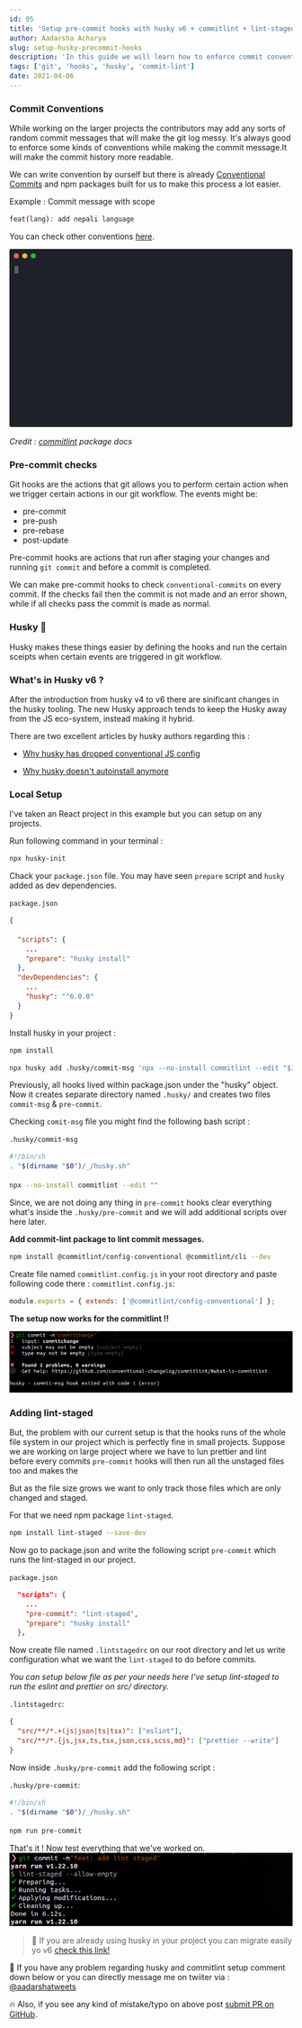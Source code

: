 ```yaml
---
id: 05
title: 'Setup pre-commit hooks with husky v6 + commitlint + lint-staged'
author: Aadarsha Acharya
slug: setup-husky-precommit-hooks
description: 'In this guide we will learn how to enforce commit conventions in your project running pre-commit checks.'
tags: ['git', 'hooks', 'husky', 'commit-lint']
date: 2021-04-06
---
```


### Commit Conventions

While working on the larger projects the contributors may add any sorts of random commit messages that will make the git log messy. It's always good to enforce some kinds of conventions while making the commit message.It will make the commit history more readable.

We can write convention by ourself but there is already [Conventional Commits](https://www.conventionalcommits.org/en/v1.0.0/) and npm packages built for us to make this process a lot easier.

Example :
Commit message with scope

```bash
feat(lang): add nepali language
```

You can check other conventions [here](https://www.conventionalcommits.org/en/v1.0.0/).

<p align="center">
  <img width="600" src="commitlint.svg" alt="commitlint"/>
</p>

<p align="center">

_Credit : [commitlint](https://github.com/conventional-changelog/commitlint/blob/master/README.md) package docs_

</p>

### Pre-commit checks

Git hooks are the actions that git allows you to perform certain action when we trigger certain actions in our git workflow. The events might be:

- pre-commit
- pre-push
- pre-rebase
- post-update

Pre-commit hooks are actions that run after staging your changes and running `git commit` and before a commit is completed.

We can make pre-commit hooks to check `conventional-commits` on every commit.
If the checks fail then the commit is not made and an error shown, while if all checks pass the commit is made as normal.

### Husky 🐶

Husky makes these things easier by defining the hooks and run the certain sceipts when certain events are triggered in git workflow.

### What's in Husky v6 ?

After the introduction from husky v4 to v6 there are sinificant changes in the husky tooling. The new Husky approach tends to keep the Husky away from the JS eco-system, instead making it hybrid.

There are two excellent articles by husky authors regarding this :

- [Why husky has dropped conventional JS config](https://blog.typicode.com/husky-git-hooks-javascript-config/)

- [Why husky doesn't autoinstall anymore](https://blog.typicode.com/husky-git-hooks-autoinstall/)

### Local Setup

I've taken an React project in this example but you can setup on any projects.

Run following command in your terminal :

```bash
npx husky-init
```

Chack your `package.json` file. You may have seen `prepare` script and `husky` added as dev dependencies.

`package.json`

```json
{

  "scripts": {
    ...
    "prepare": "husky install"
  },
  "devDependencies": {
    ...
    "husky": "^6.0.0"
  }
}
```

Install husky in your project :

```bash
npm install
```

```bash
npx husky add .husky/commit-msg 'npx --no-install commitlint --edit "$1"'

```

Previously, all hooks lived within package.json under the "husky" object. Now it creates separate directory named `.husky/` and creates two files `commit-msg` & `pre-commit`.

Checking `comit-msg` file you might find the following bash script :

`.husky/commit-msg`

```bash
#!/bin/sh
. "$(dirname "$0")/_/husky.sh"

npx --no-install commitlint --edit ""

```

Since, we are not doing any thing in `pre-commit` hooks clear everything what's inside the `.husky/pre-commit` and we will add additional scripts over here later.

**Add commit-lint package to lint commit messages.**

```bash
npm install @commitlint/config-conventional @commitlint/cli --dev
```

Create file named `commitlint.config.js` in your root directory and paste following code there :
`commitlint.config.js`:

```js
module.exports = { extends: ['@commitlint/config-conventional'] };
```

**The setup now works for the commitlint !!**

<img src="fail-commit.png" alt="commit-failed"/>

### Adding lint-staged

But, the problem with our current setup is that the hooks runs of the whole file system in our project which is perfectly fine in small projects.
Suppose we are working on large project where we have to lun prettier and lint before every commits `pre-commit` hooks will then run all the unstaged files too and makes the

But as the file size grows
we want to only track those files which are only changed and staged.

For that we need npm package `lint-staged`.

```bash
npm install lint-staged --save-dev
```

Now go to package.json and write the following script `pre-commit` which runs the lint-staged in our project.

`package.json`

```json
  "scripts": {
    ...
    "pre-commit": "lint-staged",
    "prepare": "husky install"
  },
```

Now create file named `.lintstagedrc` on our root directory and let us write configuration what we want the `lint-staged` to do before commits.

_You can setup below file as per your needs here I've setup lint-staged to run the eslint and prettier on src/ directory._

`.lintstagedrc`:

```json
{
  "src/**/*.+(js|json|ts|tsx)": ["eslint"],
  "src/**/*.{js,jsx,ts,tsx,json,css,scss,md}": ["prettier --write"]
}
```

Now inside `.husky/pre-commit` add the following script :

`.husky/pre-commit`:

```bash
#!/bin/sh
. "$(dirname "$0")/_/husky.sh"

npm run pre-commit
```

That's it ! Now test everything that we've worked on.
<img src="success.png" alt="commit-success" />

> 🧠 If you are already using husky in your project you can migrate easily yo v6 [check this link!](https://github.com/typicode/husky-4-to-6)

🤔 If you have any problem regarding husky and commitlint setup comment down below or you can directly message me on twiiter via : [@aadarshatweets](https://twitter.com/aadarshatweets)

🔥 Also, if you see any kind of mistake/typo on above post [submit PR on GitHub](https://github.com/adarshaacharya/adarshaacharya.com.np/edit/master/content/posts/05-setup-husky-precommit-hooks/index.md).
